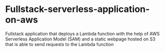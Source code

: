 # Fullstack-serverless-application-on-aws

Fullstack application that deploys a Lambda function with the help of AWS Serverless Application Model (SAM) and a static webpage hosted on S3 that is able to send requests to the Lambda function
